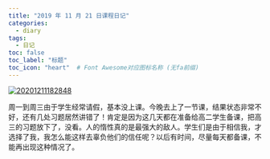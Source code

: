 ```yaml
---
title: "2019 年 11 月 21 日课程日记"
categories:
  - diary
tags:
  - 日记
toc: false
toc_label: "标题"
toc_icon: "heart"  # Font Awesome对应图标名称 (无fa前缀)	
---
```


[![20201211182848](https://fastly.jsdelivr.net/gh/sunete/imghost/img20201211182848.png)](https://fastly.jsdelivr.net/gh/sunete/imghost/img20201211182848.png)

周一到周三由于学生经常请假，基本没上课。今晚去上了一节课，结果状态非常不好，还有几处习题居然讲错了！肯定是因为这几天都在准备给高二学生备课，把高三的习题放下了，没看。人的惰性真的是最强大的敌人。学生们是由于相信我，才选择了我，我怎么能这样去辜负他们的信任呢？以后有时间，尽量每天都备课，不能再出现这种情况了。
